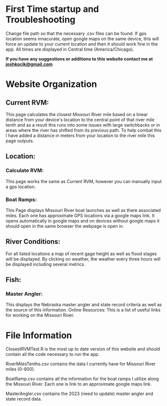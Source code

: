 # First Time startup and Troubleshooting

Change file path so that the necessary .csv files can be found.
If gps location seems innacurate, open google maps on the same device, this will force an update to your current location and then it should work fine in the app.
All times are displayed in Central time (America/Chicago).


**If you have any suggestions or additions to this website contact me at joshkocik@gmail.com**


# Website Organization

## Current RVM:
This page calculates the closest Missouri River mile based on a linear distance from your device's location to the central point of that river mile tenth and as a result this runs into some issues with large switchbacks or in areas where the river has shifted from its previous path. To help combat this I have added a distance in meters from your location to the river mile this page outputs.

## Location:
### Calculate RVM:
This page works the same as Current RVM, however you can manually input a gps location.

### Boat Ramps:
This Page displays Missouri River boat launches as well as there associated miles. Each one has approximate GPS locations via a google maps link. It opens automatically in google maps and on devices without google maps it should open in the same browser the webpage is open in.

## River Conditions:
For all listed locations a map of recent gage height as well as flood stages will be displayed. By clicking on weather, the weather every three hours will be displayed including several metrics.

## Fish:

### Master Angler:
This displays the Nebraska master angler and state record criteria as well as the source of this information.
Online Resources: This is a list of useful links for working on the Missouri River.

# File Information

ClosestRVMTest.R is the most up to date version of this website and should contain all the code necessary to run the app.

RiverMilesTenths.csv contains the data I currently have for Missouri River miles (0-800). 

BoatRamp.csv contains all the information for the boat ramps I utilize along the Missouri River. Each one is link to an approximate google maps link.

MasterAngler.csv contains the 2023 (need to update) master angler and state record data.
